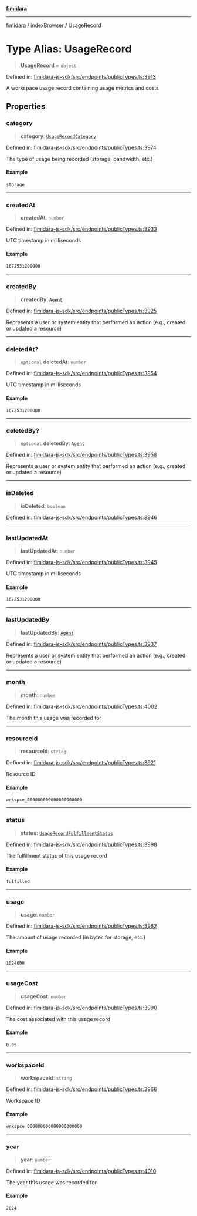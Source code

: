 [**fimidara**](../../README.md)

***

[fimidara](../../modules.md) / [indexBrowser](../README.md) / UsageRecord

# Type Alias: UsageRecord

> **UsageRecord** = `object`

Defined in: [fimidara-js-sdk/src/endpoints/publicTypes.ts:3913](https://github.com/softkave/fimidara/blob/feac071900ab8644442d355e5cb5db9df2f34600/fimidara-js-sdk/src/endpoints/publicTypes.ts#L3913)

A workspace usage record containing usage metrics and costs

## Properties

### category

> **category**: [`UsageRecordCategory`](UsageRecordCategory.md)

Defined in: [fimidara-js-sdk/src/endpoints/publicTypes.ts:3974](https://github.com/softkave/fimidara/blob/feac071900ab8644442d355e5cb5db9df2f34600/fimidara-js-sdk/src/endpoints/publicTypes.ts#L3974)

The type of usage being recorded (storage, bandwidth, etc.)

#### Example

```
storage
```

***

### createdAt

> **createdAt**: `number`

Defined in: [fimidara-js-sdk/src/endpoints/publicTypes.ts:3933](https://github.com/softkave/fimidara/blob/feac071900ab8644442d355e5cb5db9df2f34600/fimidara-js-sdk/src/endpoints/publicTypes.ts#L3933)

UTC timestamp in milliseconds

#### Example

```
1672531200000
```

***

### createdBy

> **createdBy**: [`Agent`](Agent.md)

Defined in: [fimidara-js-sdk/src/endpoints/publicTypes.ts:3925](https://github.com/softkave/fimidara/blob/feac071900ab8644442d355e5cb5db9df2f34600/fimidara-js-sdk/src/endpoints/publicTypes.ts#L3925)

Represents a user or system entity that performed an action (e.g., created or updated a resource)

***

### deletedAt?

> `optional` **deletedAt**: `number`

Defined in: [fimidara-js-sdk/src/endpoints/publicTypes.ts:3954](https://github.com/softkave/fimidara/blob/feac071900ab8644442d355e5cb5db9df2f34600/fimidara-js-sdk/src/endpoints/publicTypes.ts#L3954)

UTC timestamp in milliseconds

#### Example

```
1672531200000
```

***

### deletedBy?

> `optional` **deletedBy**: [`Agent`](Agent.md)

Defined in: [fimidara-js-sdk/src/endpoints/publicTypes.ts:3958](https://github.com/softkave/fimidara/blob/feac071900ab8644442d355e5cb5db9df2f34600/fimidara-js-sdk/src/endpoints/publicTypes.ts#L3958)

Represents a user or system entity that performed an action (e.g., created or updated a resource)

***

### isDeleted

> **isDeleted**: `boolean`

Defined in: [fimidara-js-sdk/src/endpoints/publicTypes.ts:3946](https://github.com/softkave/fimidara/blob/feac071900ab8644442d355e5cb5db9df2f34600/fimidara-js-sdk/src/endpoints/publicTypes.ts#L3946)

***

### lastUpdatedAt

> **lastUpdatedAt**: `number`

Defined in: [fimidara-js-sdk/src/endpoints/publicTypes.ts:3945](https://github.com/softkave/fimidara/blob/feac071900ab8644442d355e5cb5db9df2f34600/fimidara-js-sdk/src/endpoints/publicTypes.ts#L3945)

UTC timestamp in milliseconds

#### Example

```
1672531200000
```

***

### lastUpdatedBy

> **lastUpdatedBy**: [`Agent`](Agent.md)

Defined in: [fimidara-js-sdk/src/endpoints/publicTypes.ts:3937](https://github.com/softkave/fimidara/blob/feac071900ab8644442d355e5cb5db9df2f34600/fimidara-js-sdk/src/endpoints/publicTypes.ts#L3937)

Represents a user or system entity that performed an action (e.g., created or updated a resource)

***

### month

> **month**: `number`

Defined in: [fimidara-js-sdk/src/endpoints/publicTypes.ts:4002](https://github.com/softkave/fimidara/blob/feac071900ab8644442d355e5cb5db9df2f34600/fimidara-js-sdk/src/endpoints/publicTypes.ts#L4002)

The month this usage was recorded for

***

### resourceId

> **resourceId**: `string`

Defined in: [fimidara-js-sdk/src/endpoints/publicTypes.ts:3921](https://github.com/softkave/fimidara/blob/feac071900ab8644442d355e5cb5db9df2f34600/fimidara-js-sdk/src/endpoints/publicTypes.ts#L3921)

Resource ID

#### Example

```
wrkspce_000000000000000000000
```

***

### status

> **status**: [`UsageRecordFulfillmentStatus`](UsageRecordFulfillmentStatus.md)

Defined in: [fimidara-js-sdk/src/endpoints/publicTypes.ts:3998](https://github.com/softkave/fimidara/blob/feac071900ab8644442d355e5cb5db9df2f34600/fimidara-js-sdk/src/endpoints/publicTypes.ts#L3998)

The fulfillment status of this usage record

#### Example

```
fulfilled
```

***

### usage

> **usage**: `number`

Defined in: [fimidara-js-sdk/src/endpoints/publicTypes.ts:3982](https://github.com/softkave/fimidara/blob/feac071900ab8644442d355e5cb5db9df2f34600/fimidara-js-sdk/src/endpoints/publicTypes.ts#L3982)

The amount of usage recorded (in bytes for storage, etc.)

#### Example

```
1024000
```

***

### usageCost

> **usageCost**: `number`

Defined in: [fimidara-js-sdk/src/endpoints/publicTypes.ts:3990](https://github.com/softkave/fimidara/blob/feac071900ab8644442d355e5cb5db9df2f34600/fimidara-js-sdk/src/endpoints/publicTypes.ts#L3990)

The cost associated with this usage record

#### Example

```
0.05
```

***

### workspaceId

> **workspaceId**: `string`

Defined in: [fimidara-js-sdk/src/endpoints/publicTypes.ts:3966](https://github.com/softkave/fimidara/blob/feac071900ab8644442d355e5cb5db9df2f34600/fimidara-js-sdk/src/endpoints/publicTypes.ts#L3966)

Workspace ID

#### Example

```
wrkspce_000000000000000000000
```

***

### year

> **year**: `number`

Defined in: [fimidara-js-sdk/src/endpoints/publicTypes.ts:4010](https://github.com/softkave/fimidara/blob/feac071900ab8644442d355e5cb5db9df2f34600/fimidara-js-sdk/src/endpoints/publicTypes.ts#L4010)

The year this usage was recorded for

#### Example

```
2024
```
